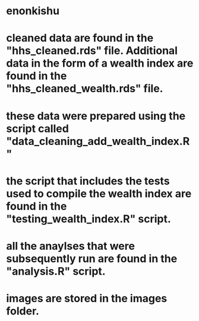 # enonkishu

# cleaned data are found in the "hhs_cleaned.rds" file. Additional data in the form of a wealth index are found in the "hhs_cleaned_wealth.rds" file.
# these data were prepared using the script called "data_cleaning_add_wealth_index.R"
# the script that includes the tests used to compile the wealth index are found in the "testing_wealth_index.R" script. 
# all the anaylses that were subsequently run are found in the "analysis.R" script.

# images are stored in the images folder. 
